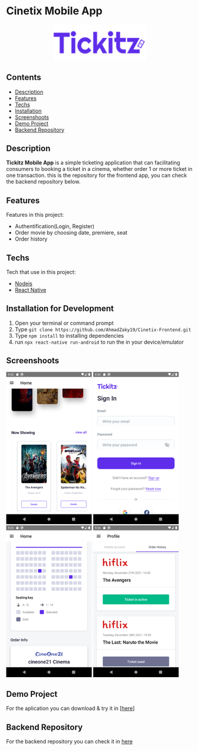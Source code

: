 # Cinetix Mobile App

<div align="center">
    <img width="250" src="./src/assets/img/tickitzPurple.png">
</div>

## Contents

- [Description](#description)
- [Features](#features)
- [Techs](#techs)
- [Installation](#installation-for-development)
- [Screenshoots](#screenshoots)
- [Demo Project](#demo-project)
- [Backend Repository](#backend-repository)

## Description

**Tickitz Mobile App** is a simple ticketing application that can facilitating consumers to booking a ticket in a cinema, whether order 1 or more ticket in one transaction. this is the repository for the frontend app, you can check the backend repository below.

## Features

Features in this project:

- Authentification(Login, Register)
- Order movie by choosing date, premiere, seat
- Order history

## Techs

Tech that use in this project:

- [Nodejs](https://nodejs.org/en/docs/)
- [React Native](https://reactnative.dev/)

## Installation for Development

1. Open your terminal or command prompt
2. Type `git clone https://github.com/AhmadZaky19/Cinetix-Frontend.git`
3. Type `npm install` to installing dependencies
4. run `npx react-native run-android` to run the in your device/emulator

## Screenshoots
<p float="left">
<img width="230" src="./screenshots/home.png">
<img width="230" src="./screenshots/login.png">
<img width="230" src="./screenshots/seat.png">
<img width="230" src="./screenshots/order_history.png">
</p>

## Demo Project

For the aplication you can download & try it in [[here](https://drive.google.com/file/d/1LkyZmh5T4aI5z6icGZCFBLKYk0Ja1Bm6/view?usp=sharing)]

## Backend Repository

For the backend repository you can check it in [here](https://github.com/AhmadZaky19/Cinetix-Backend)
